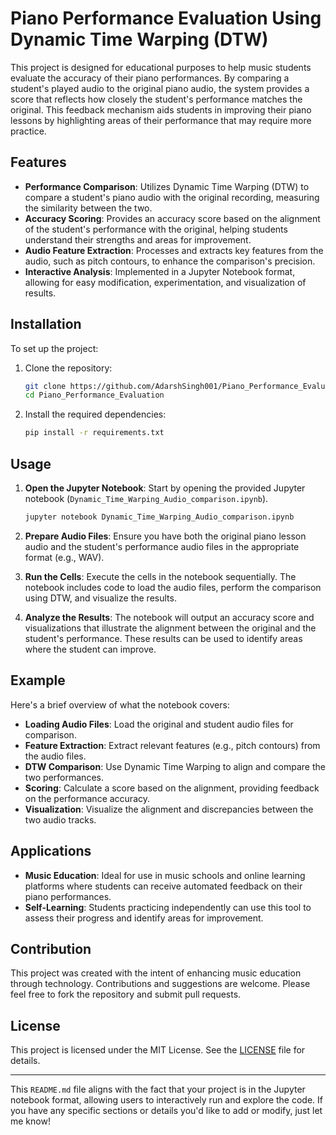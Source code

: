 # Piano Performance Evaluation Using Dynamic Time Warping (DTW)

This project is designed for educational purposes to help music students evaluate the accuracy of their piano performances. By comparing a student's played audio to the original piano audio, the system provides a score that reflects how closely the student's performance matches the original. This feedback mechanism aids students in improving their piano lessons by highlighting areas of their performance that may require more practice.

## Features

- **Performance Comparison**: Utilizes Dynamic Time Warping (DTW) to compare a student's piano audio with the original recording, measuring the similarity between the two.
- **Accuracy Scoring**: Provides an accuracy score based on the alignment of the student's performance with the original, helping students understand their strengths and areas for improvement.
- **Audio Feature Extraction**: Processes and extracts key features from the audio, such as pitch contours, to enhance the comparison's precision.
- **Interactive Analysis**: Implemented in a Jupyter Notebook format, allowing for easy modification, experimentation, and visualization of results.

## Installation

To set up the project:

1. Clone the repository:
    ```bash
    git clone https://github.com/AdarshSingh001/Piano_Performance_Evaluation.git
    cd Piano_Performance_Evaluation
    ```

2. Install the required dependencies:
    ```bash
    pip install -r requirements.txt
    ```

## Usage

1. **Open the Jupyter Notebook**: Start by opening the provided Jupyter notebook (`Dynamic_Time_Warping_Audio_comparison.ipynb`).

    ```bash
    jupyter notebook Dynamic_Time_Warping_Audio_comparison.ipynb
    ```

2. **Prepare Audio Files**: Ensure you have both the original piano lesson audio and the student's performance audio files in the appropriate format (e.g., WAV).

3. **Run the Cells**: Execute the cells in the notebook sequentially. The notebook includes code to load the audio files, perform the comparison using DTW, and visualize the results.

4. **Analyze the Results**: The notebook will output an accuracy score and visualizations that illustrate the alignment between the original and the student's performance. These results can be used to identify areas where the student can improve.

## Example

Here's a brief overview of what the notebook covers:

- **Loading Audio Files**: Load the original and student audio files for comparison.
- **Feature Extraction**: Extract relevant features (e.g., pitch contours) from the audio files.
- **DTW Comparison**: Use Dynamic Time Warping to align and compare the two performances.
- **Scoring**: Calculate a score based on the alignment, providing feedback on the performance accuracy.
- **Visualization**: Visualize the alignment and discrepancies between the two audio tracks.

## Applications

- **Music Education**: Ideal for use in music schools and online learning platforms where students can receive automated feedback on their piano performances.
- **Self-Learning**: Students practicing independently can use this tool to assess their progress and identify areas for improvement.

## Contribution

This project was created with the intent of enhancing music education through technology. Contributions and suggestions are welcome. Please feel free to fork the repository and submit pull requests.

## License

This project is licensed under the MIT License. See the [LICENSE](LICENSE) file for details.

---

This `README.md` file aligns with the fact that your project is in the Jupyter notebook format, allowing users to interactively run and explore the code. If you have any specific sections or details you'd like to add or modify, just let me know!
